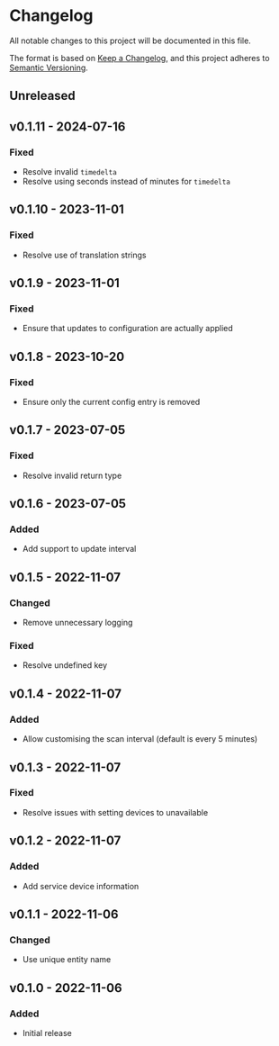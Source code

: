 # Changelog

All notable changes to this project will be documented in this file.

The format is based on [Keep a Changelog](https://keepachangelog.com), and this project adheres to [Semantic Versioning](https://semver.org).

## Unreleased

## v0.1.11 - 2024-07-16

### Fixed
- Resolve invalid `timedelta`
- Resolve using seconds instead of minutes for `timedelta`

## v0.1.10 - 2023-11-01

### Fixed
- Resolve use of translation strings

## v0.1.9 - 2023-11-01

### Fixed
- Ensure that updates to configuration are actually applied

## v0.1.8 - 2023-10-20

### Fixed
- Ensure only the current config entry is removed

## v0.1.7 - 2023-07-05

### Fixed
- Resolve invalid return type

## v0.1.6 - 2023-07-05

### Added
- Add support to update interval

## v0.1.5 - 2022-11-07

### Changed
- Remove unnecessary logging

### Fixed
- Resolve undefined key

## v0.1.4 - 2022-11-07

### Added
- Allow customising the scan interval (default is every 5 minutes)

## v0.1.3 - 2022-11-07

### Fixed
- Resolve issues with setting devices to unavailable

## v0.1.2 - 2022-11-07

### Added
- Add service device information

## v0.1.1 - 2022-11-06

### Changed
- Use unique entity name

## v0.1.0 - 2022-11-06

### Added
- Initial release
